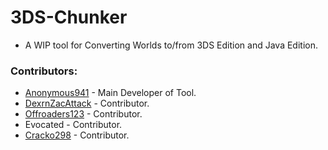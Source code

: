 # 3DS-Chunker
- A WIP tool for Converting Worlds to/from 3DS Edition and Java Edition.


### Contributors:
- [Anonymous941](https://github.com/Anonymous941) - Main Developer of Tool.
- [DexrnZacAttack](https://github.com/DexrnZacAttack) - Contributor.
- [Offroaders123](https://github.com/Offroaders123) - Contributor.
- Evocated - Contributor.
- [Cracko298](https://github.com/Cracko298) - Contributor.
